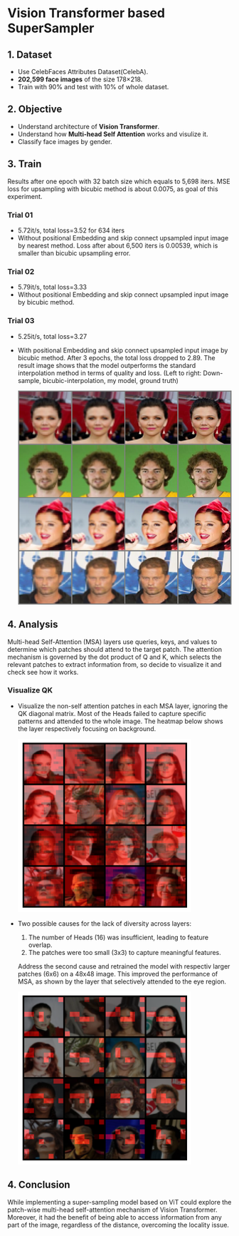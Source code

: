 # Vision Transformer based SuperSampler

## 1. Dataset
- Use CelebFaces Attributes Dataset(CelebA).
- **202,599 face images** of the size 178×218.
- Train with 90% and test with 10% of whole dataset.

## 2. Objective
- Understand architecture of **Vision Transformer**.
- Understand how **Multi-head Self Attention** works and visulize it.
- Classify face images by gender.

## 3. Train
Results after one epoch with 32 batch size which equals to 5,698 iters. MSE loss for upsampling with bicubic method is about 0.0075, as goal of this experiment.

### Trial 01
- 5.72it/s, total loss=3.52 for 634 iters
- Without positional Embedding and skip connect upsampled input image by nearest method. Loss after about 6,500 iters is 0.00539, which is smaller than bicubic upsampling error.

### Trial 02
- 5.79it/s, total loss=3.33
- Without positional Embedding and skip connect upsampled input image by bicubic method.

### Trial 03
- 5.25it/s, total loss=3.27
- With positional Embedding and skip connect upsampled input image by bicubic method. After 3 epochs, the total loss dropped to 2.89. The result image shows that the model outperforms the standard interpolation method in terms of quality and loss. (Left to right: Down-sample, bicubic-interpolation, my model, ground truth)

  ![alt text](src/result_03_1.png)

## 4. Analysis
Multi-head Self-Attention (MSA) layers use queries, keys, and values to determine which patches should attend to the target patch. The attention mechanism is governed by the dot product of Q and K, which selects the relevant patches to extract information from, so decide to visualize it and check see how it works.

### Visualize QK
- Visualize the non-self attention patches in each MSA layer, ignoring the QK diagonal matrix. Most of the Heads failed to capture specific patterns and attended to the whole image. The heatmap below shows the layer respectively focusing on background.

  ![heatmap_0](src/heatmap_0.png)

- Two possible causes for the lack of diversity across layers:
  1. The number of Heads (16) was insufficient, leading to feature overlap.
  2. The patches were too small (3x3) to capture meaningful features. 
   
   Address the second cause and retrained the model with respectiv larger patches (6x6) on a 48x48 image. This improved the performance of MSA, as shown by the layer that selectively attended to the eye region.

  ![heatmap_1](src/heatmap_1.png)

## 4. Conclusion
 While implementing a super-sampling model based on ViT could explore the patch-wise multi-head self-attention mechanism of Vision Transformer. Moreover, it had the benefit of being able to access information from any part of the image, regardless of the distance, overcoming the locality issue.